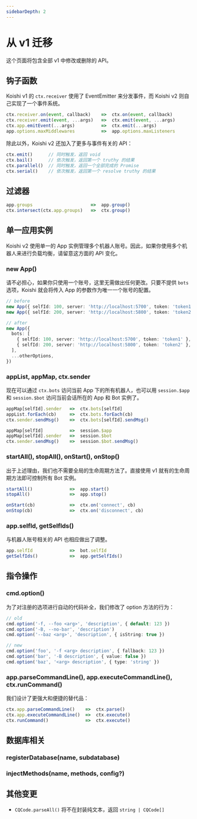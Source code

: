 ```yaml
---
sidebarDepth: 2
---
```


# 从 v1 迁移

这个页面将包含全部 v1 中修改或删除的 API。

## 钩子函数

Koishi v1 的 `ctx.receiver` 使用了 EventEmitter 来分发事件，而 Koishi v2 则自己实现了一个事件系统。

```ts
ctx.receiver.on(event, callback)    =>  ctx.on(event, callback)
ctx.receiver.emit(event, ...args)   =>  ctx.emit(event, ...args)
ctx.app.emitEvent(...args)          =>  ctx.emit(...args)
app.options.maxMiddlewares          =>  app.options.maxListeners
```

除此以外，Koishi v2 还加入了更多与事件有关的 API：

```ts
ctx.emit()      // 同时触发，返回 void
ctx.bail()      // 依次触发，返回第一个 truthy 的结果
ctx.parallel()  // 同时触发，返回一个全部完成的 Promise
ctx.serial()    // 依次触发，返回第一个 resolve truthy 的结果
```

## 过滤器

```ts
app.groups                      =>  app.group()
ctx.intersect(ctx.app.groups)   =>  ctx.group()
```

## 单一应用实例

Koishi v2 使用单一的 App 实例管理多个机器人账号。因此，如果你使用多个机器人来进行负载均衡，请留意这方面的 API 变化。

### new App() <Badge type="warn" text="修改"/>

请不必担心，如果你只使用一个账号，这里无需做出任何更改。只要不提供 `bots` 选项，Koishi 就会将传入 App 的参数作为唯一一个账号的配置。

```ts
// before
new App({ selfId: 100, server: 'http://localhost:5700', token: 'token1', ...otherOptions })
new App({ selfId: 200, server: 'http://localhost:5800', token: 'token2', ...otherOptions })

// after
new App({
  bots: [
    { selfId: 100, server: 'http://localhost:5700', token: 'token1' },
    { selfId: 200, server: 'http://localhost:5800', token: 'token2' },
  ],
  ...otherOptions,
})
```

### appList, appMap, ctx.sender <Badge type="error" text="移除"/>

现在可以通过 `ctx.bots` 访问当前 App 下的所有机器人，也可以用 `session.$app` 和 `session.$bot` 访问当前会话所在的 App 和 Bot 实例了。

```ts
appMap[selfId].sender   =>  ctx.bots[selfId]
appList.forEach(cb)     =>  ctx.bots.forEach(cb)
ctx.sender.sendMsg()    =>  ctx.bots[selfId].sendMsg()

appMap[selfId]          =>  session.$app
appMap[selfId].sender   =>  session.$bot
ctx.sender.sendMsg()    =>  session.$bot.sendMsg()
```

### startAll(), stopAll(), onStart(), onStop() <Badge type="error" text="移除"/>

出于上述理由，我们也不需要全局的生命周期方法了。直接使用 v1 就有的生命周期方法即可控制所有 Bot 实例。

```ts
startAll()              =>  app.start()
stopAll()               =>  app.stop()

onStart(cb)             =>  ctx.on('connect', cb)
onStop(cb)              =>  ctx.on('disconnect', cb)
```

### app.selfId, getSelfIds() <Badge type="warn" text="移除"/>

与机器人账号相关的 API 也相应做出了调整。

```ts
app.selfId              =>  bot.selfId
getSelfIds()            =>  app.getSelfIds()
```

## 指令操作

### cmd.option() <Badge type="warn" text="修改"/>

为了对注册的选项进行自动的代码补全，我们修改了 option 方法的行为：

```ts
// old
cmd.option('-f, --foo <arg>', 'description', { default: 123 })
cmd.option('-B, --no-bar', 'description')
cmd.option('--baz <arg>', 'description', { isString: true })

// new
cmd.option('foo', '-f <arg> description', { fallback: 123 })
cmd.option('bar', '-B description', { value: false })
cmd.option('baz', '<arg> description', { type: 'string' })
```

### app.parseCommandLine(), app.executeCommandLine(), ctx.runCommand() <Badge type="error" text="移除"/>

我们设计了更强大和便捷的替代品：

```ts
ctx.app.parseCommandLine()    =>  ctx.parse()
ctx.app.executeCommandLine()  =>  ctx.execute()
ctx.runCommand()              =>  ctx.execute()
```

## 数据库相关

### registerDatabase(name, subdatabase) <Badge type="error" text="移除"/>



### injectMethods(name, methods, config?) <Badge type="error" text="移除"/>

## 其他变更

- `CQCode.parseAll()` 将不在封装纯文本，返回 `string | CQCode[]`
